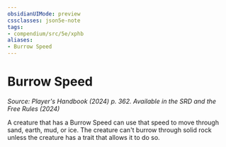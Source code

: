 ```yaml
---
obsidianUIMode: preview
cssclasses: json5e-note
tags:
- compendium/src/5e/xphb
aliases:
- Burrow Speed
---
```

# Burrow Speed
*Source: Player's Handbook (2024) p. 362. Available in the <span title='Systems Reference Document (5.2)'>SRD</span> and the Free Rules (2024)* 

A creature that has a Burrow Speed can use that speed to move through sand, earth, mud, or ice. The creature can't burrow through solid rock unless the creature has a trait that allows it to do so.